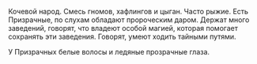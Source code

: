 
Кочевой народ. Смесь гномов, хафлингов и цыган. Часто рыжие. Есть Призрачные, по слухам обладают пророческим даром. Держат много заведений, говорят, что владеют особой магией, которая помогает сохранять эти заведения. Говорят, умеют ходить тайными путями.

У Призрачных белые волосы и ледяные прозрачные глаза.